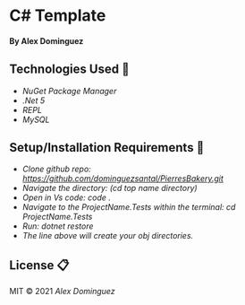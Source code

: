 # C# Template 


#### By Alex Dominguez

## Technologies Used :floppy_disk:
* _NuGet Package Manager_
* _.Net 5_
* _REPL_
* _MySQL_


## Setup/Installation Requirements :triangular_ruler:

* _Clone github repo: https://github.com/dominguezsantal/PierresBakery.git_
* _Navigate the directory: (cd top name directory)_
* _Open in Vs code: code ._
* _Navigate to the ProjectName.Tests within the terminal: cd ProjectName.Tests_
* _Run: dotnet restore_
* _The line above will create your obj directories._

## License :clipboard:
MIT &copy; 2021 _Alex Dominguez_
